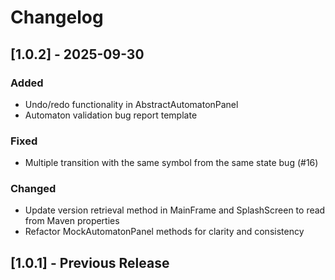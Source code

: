 # Changelog

## [1.0.2] - 2025-09-30

### Added
- Undo/redo functionality in AbstractAutomatonPanel
- Automaton validation bug report template

### Fixed
- Multiple transition with the same symbol from the same state bug (#16)

### Changed
- Update version retrieval method in MainFrame and SplashScreen to read from Maven properties
- Refactor MockAutomatonPanel methods for clarity and consistency

## [1.0.1] - Previous Release